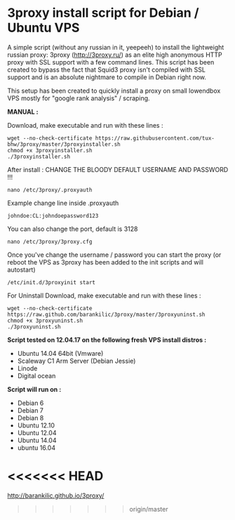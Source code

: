 3proxy install script for Debian / Ubuntu VPS
======================================================

A simple script (without any russian in it, yeepeeh) to install the lightweight russian proxy: 3proxy (http://3proxy.ru/) as an elite high anonymous HTTP proxy with SSL support with a few command lines. 
This script has been created to bypass the fact that Squid3 proxy isn't compiled with SSL support and is an absolute nightmare to compile in Debian right now.

This setup has been created to quickly install a proxy on small lowendbox VPS mostly for "google rank analysis" / scraping.

**MANUAL :**

Download, make executable and run with these lines :

    wget --no-check-certificate https://raw.githubusercontent.com/tux-bhw/3proxy/master/3proxyinstaller.sh
    chmod +x 3proxyinstaller.sh
    ./3proxyinstaller.sh

After install : CHANGE THE BLOODY DEFAULT USERNAME AND PASSWORD !!! 

    nano /etc/3proxy/.proxyauth
	
Example change line inside .proxyauth

    johndoe:CL:johndoepassword123

You can also change the port, default is 3128

    nano /etc/3proxy/3proxy.cfg
    

Once you've change the username / password you can start the proxy 
(or reboot the VPS as 3proxy has been added to the init scripts and will autostart)

    /etc/init.d/3proxyinit start
	
For Uninstall Download, make executable and run with these lines :

	wget --no-check-certificate https://raw.github.com/barankilic/3proxy/master/3proxyuninst.sh
	chmod +x 3proxyuninst.sh
	./3proxyuninst.sh

**Script tested on 12.04.17 on the following fresh VPS install distros :**

- Ubuntu 14.04 64bit (Vmware)
- Scaleway C1 Arm Server (Debian Jessie)
- Linode
- Digital ocean


**Script will run on :**
- Debian 6 
- Debian 7 
- Debian 8 
- Ubuntu 12.10 
- Ubuntu 12.04 
- Ubuntu 14.04
- ubuntu 16.04

<<<<<<< HEAD
=======
http://barankilic.github.io/3proxy/
>>>>>>> origin/master
